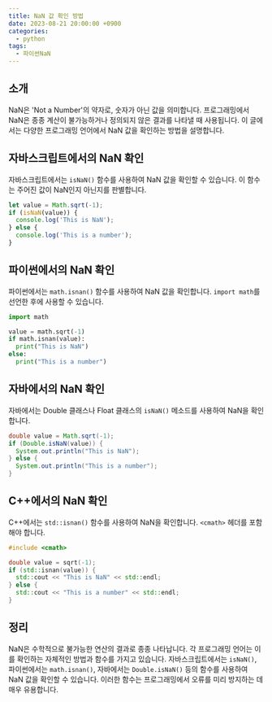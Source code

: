 ```yaml
---
title: NaN 값 확인 방법
date: 2023-08-21 20:00:00 +0900
categories:
  - python
tags:
  - 파이썬NaN
---
```


## 소개

NaN은 'Not a Number'의 약자로, 숫자가 아닌 값을 의미합니다. 프로그래밍에서 NaN은 종종 계산이 불가능하거나 정의되지 않은 결과를 나타낼 때 사용됩니다. 이 글에서는 다양한 프로그래밍 언어에서 NaN 값을 확인하는 방법을 설명합니다.

## 자바스크립트에서의 NaN 확인

자바스크립트에서는 `isNaN()` 함수를 사용하여 NaN 값을 확인할 수 있습니다. 이 함수는 주어진 값이 NaN인지 아닌지를 판별합니다.

```javascript
let value = Math.sqrt(-1);
if (isNaN(value)) {
  console.log('This is NaN');
} else {
  console.log('This is a number');
}
```

## 파이썬에서의 NaN 확인

파이썬에서는 `math.isnan()` 함수를 사용하여 NaN 값을 확인합니다. `import math`를 선언한 후에 사용할 수 있습니다.

```python
import math

value = math.sqrt(-1)
if math.isnan(value):
  print("This is NaN")
else:
  print("This is a number")
```

## 자바에서의 NaN 확인

자바에서는 Double 클래스나 Float 클래스의 `isNaN()` 메소드를 사용하여 NaN을 확인합니다.

```java
double value = Math.sqrt(-1);
if (Double.isNaN(value)) {
  System.out.println("This is NaN");
} else {
  System.out.println("This is a number");
}
```

## C++에서의 NaN 확인

C++에서는 `std::isnan()` 함수를 사용하여 NaN을 확인합니다. `<cmath>` 헤더를 포함해야 합니다.

```cpp
#include <cmath>

double value = sqrt(-1);
if (std::isnan(value)) {
  std::cout << "This is NaN" << std::endl;
} else {
  std::cout << "This is a number" << std::endl;
}
```

## 정리

NaN은 수학적으로 불가능한 연산의 결과로 종종 나타납니다. 각 프로그래밍 언어는 이를 확인하는 자체적인 방법과 함수를 가지고 있습니다. 자바스크립트에서는 `isNaN()`, 파이썬에서는 `math.isnan()`, 자바에서는 `Double.isNaN()` 등의 함수를 사용하여 NaN 값을 확인할 수 있습니다. 이러한 함수는 프로그래밍에서 오류를 미리 방지하는 데 매우 유용합니다.